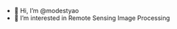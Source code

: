 - 👋 Hi, I’m @modestyao
- 👀 I’m interested in Remote Sensing Image Processing


<!---
modestyao/modestyao is a ✨ special ✨ repository because its `README.md` (this file) appears on your GitHub profile.
You can click the Preview link to take a look at your changes.
--->
